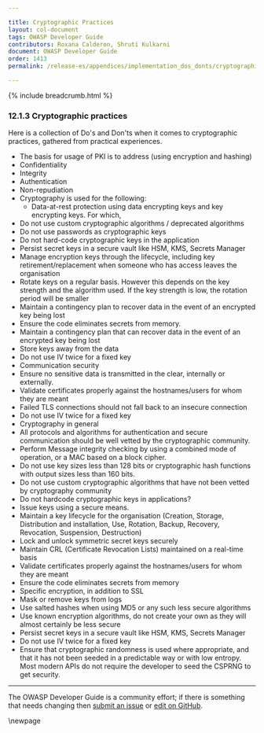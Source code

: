 ```yaml
---

title: Cryptographic Practices
layout: col-document
tags: OWASP Developer Guide
contributors: Roxana Calderon, Shruti Kulkarni
document: OWASP Developer Guide
order: 1413
permalink: /release-es/appendices/implementation_dos_donts/cryptographic_practices/

---
```


{% include breadcrumb.html %}

### 12.1.3 Cryptographic practices

Here is a collection of Do's and Don'ts when it comes to cryptographic practices, gathered from practical experiences.

* The basis for usage of PKI is to address (using encryption and hashing)
* Confidentiality
* Integrity
* Authentication
* Non-repudiation
* Cryptography is used for the following:
  * Data-at-rest protection using data encrypting keys and key encrypting keys. For which,
* Do not use custom cryptographic algorithms / deprecated algorithms
* Do not use passwords as cryptographic keys
* Do not hard-code cryptographic keys in the application
* Persist secret keys in a secure vault like HSM, KMS, Secrets Manager
* Manage encryption keys through the lifecycle, including key retirement/replacement
    when someone who has access leaves the organisation
* Rotate keys on a regular basis. However this depends on the key strength and the algorithm used.
    If the key strength is low, the rotation period will be smaller
* Maintain a contingency plan to recover data in the event of an encrypted key being lost
* Ensure the code eliminates secrets from memory.
* Maintain a contingency plan that can recover data in the event of an encrypted key being lost
* Store keys away from the data
* Do not use IV twice for a fixed key
* Communication security
* Ensure no sensitive data is transmitted in the clear, internally or externally.
* Validate certificates properly against the hostnames/users for whom they are meant
* Failed TLS connections should not fall back to an insecure connection
* Do not use IV twice for a fixed key
* Cryptography in general
* All protocols and algorithms for authentication and secure communication
    should be well vetted by the cryptographic community.
* Perform Message integrity checking by using a combined mode of operation, or a MAC based on a block cipher.
* Do not use key sizes less than 128 bits or cryptographic hash functions with output sizes less than 160 bits.
* Do not use custom cryptographic algorithms that have not been vetted by cryptography community
* Do not hardcode cryptographic keys in applications?
* Issue keys using a secure means.
* Maintain a key lifecycle for the organisation (Creation, Storage, Distribution and installation, Use,
    Rotation, Backup, Recovery, Revocation, Suspension, Destruction)
* Lock and unlock symmetric secret keys securely
* Maintain CRL (Certificate Revocation Lists) maintained on a real-time basis
* Validate certificates properly against the hostnames/users for whom they are meant
* Ensure the code eliminates secrets from memory
* Specific encryption, in addition to SSL
* Mask or remove keys from logs
* Use salted hashes when using MD5 or any such less secure algorithms
* Use known encryption algorithms, do not create your own as they will almost certainly be less secure
* Persist secret keys in a secure vault like HSM, KMS, Secrets Manager
* Do not use IV twice for a fixed key
* Ensure that cryptographic randomness is used where appropriate,
    and that it has not been seeded in a predictable way or with low entropy.
    Most modern APIs do not require the developer to seed the CSPRNG to get security.

----

The OWASP Developer Guide is a community effort; if there is something that needs changing
then [submit an issue][issue140103] or [edit on GitHub][edit140103].

[edit140103]: https://github.com/OWASP/www-project-developer-guide/blob/main/draft/14-appendices/01-implementation-dos-donts/03-cryptographic-practices.md
[issue140103]: https://github.com/OWASP/www-project-developer-guide/issues/new?labels=enhancement&template=request.md&title=Update:%20/14-appendices/01-implementation-dos-donts/03-cryptographic-practices

\newpage
